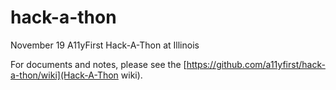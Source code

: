 # hack-a-thon
November 19 A11yFirst Hack-A-Thon at Illinois

For documents and notes, please see the [https://github.com/a11yfirst/hack-a-thon/wiki](Hack-A-Thon wiki).

